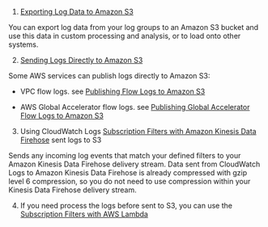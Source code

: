 1. [Exporting Log Data to Amazon S3](https://docs.amazonaws.cn/en_us/AmazonCloudWatch/latest/logs/S3Export.html)

You can export log data from your log groups to an Amazon S3 bucket and use this data in custom processing and analysis, or to load onto other systems.

2. [Sending Logs Directly to Amazon S3](https://docs.amazonaws.cn/en_us/AmazonCloudWatch/latest/logs/Sending-Logs-Directly-To-S3.html)

Some AWS services can publish logs directly to Amazon S3:

- VPC flow logs. see [Publishing Flow Logs to Amazon S3](https://docs.amazonaws.cn/vpc/latest/userguide/flow-logs-s3.html)

- AWS Global Accelerator flow logs. see [Publishing Global Accelerator Flow Logs to Amazon S3](https://docs.aws.amazon.com/global-accelerator/latest/dg/monitoring-global-accelerator.flow-logs.html#monitoring-global-accelerator.flow-logs-publishing-S3)

3. Using CloudWatch Logs [Subscription Filters with Amazon Kinesis Data Firehose](https://docs.amazonaws.cn/en_us/AmazonCloudWatch/latest/logs/SubscriptionFilters.html) sent logs to S3

Sends any incoming log events that match your defined filters to your Amazon Kinesis Data Firehose delivery stream. Data sent from CloudWatch Logs to Amazon Kinesis Data Firehose is already compressed with gzip level 6 compression, so you do not need to use compression within your Kinesis Data Firehose delivery stream.

4. If you need process the logs before sent to S3, you can use the [Subscription Filters with AWS Lambda](https://docs.amazonaws.cn/en_us/AmazonCloudWatch/latest/logs/SubscriptionFilters.html#LambdaFunctionExample)